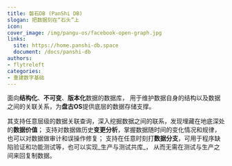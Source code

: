 ```yaml
---
title: 磐石DB (PanShi DB)
slogan: 把数据刻在“石头”上
icon:
cover_image: /img/pangu-os/facebook-open-graph.jpg
links:
  site: https://home.panshi-db.space
  document: /docs/panshi-db
authors:
- flytreleft
categories:
- 重建数字基础
---
```


面向**结构化**、**不可变**、**版本化**数据的数据库，
用于维护数据自身的结构以及数据之间的关联关系，为**盘古OS**提供底层的数据存储支撑。

其支持任意层级的数据关联查询，深入挖掘数据之间的联系，发现埋藏在地底深处的**数据价值**；
支持对数据做历史**变更分析**，掌握数据随时间的变化情况和规律，也可以对数据做审计和误操作修复；
支持在任意时刻打**数据分支**，可用于程序缺陷验证和功能测试等，也可以实现_生产与测试共库_，
从而无需在测试与生产之间来回复制数据。
<!-- more -->
